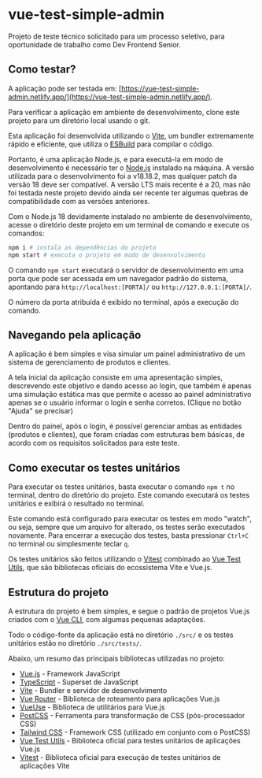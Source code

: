 # vue-test-simple-admin

Projeto de teste técnico solicitado para um processo seletivo, para oportunidade de trabalho como Dev Frontend Senior.

## Como testar?

A aplicação pode ser testada em: [https://vue-test-simple-admin.netlify.app/](https://vue-test-simple-admin.netlify.app/).

Para verificar a aplicação em ambiente de desenvolvimento, clone este projeto para um diretório local usando o git.

Esta aplicação foi desenvolvida utilizando o [Vite](https://vitejs.dev/), um bundler extremamente rápido e eficiente, que utiliza o [ESBuild](https://esbuild.github.io/) para compilar o código.

Portanto, é uma aplicação Node.js, e para executá-la em modo de desenvolvimento é necessário ter o [Node.js](https://nodejs.org/) instalado na máquina. A versão utilizada para o desenvolvimento foi a v18.18.2, mas qualquer patch da versão 18 deve ser compatível. A versão LTS mais recente é a 20, mas não foi testada neste projeto devido ainda ser recente ter algumas quebras de compatibilidade com as versões anteriores.

Com o Node.js 18 devidamente instalado no ambiente de desenvolvimento, acesse o diretório deste projeto em um terminal de comando e execute os comandos:

```sh
npm i # instala as dependências do projeto
npm start # executa o projeto em modo de desenvolvimento
```

O comando `npm start` executará o servidor de desenvolvimento em uma porta que pode ser acessada em um navegador padrão do sistema, apontando para `http://localhost:[PORTA]/` ou `http://127.0.0.1:[PORTA]/`.

O número da porta atribuída é exibido no terminal, após a execução do comando.

## Navegando pela aplicação

A aplicação é bem simples e visa simular um painel administrativo de um sistema de gerenciamento de produtos e clientes.

A tela inicial da aplicação consiste em uma apresentação simples, descrevendo este objetivo e dando acesso ao login, que também é apenas uma simulação estática mas que permite o acesso ao painel administrativo apenas se o usuário informar o login e senha corretos. (Clique no botão "Ajuda" se precisar)

Dentro do painel, após o login, é possível gerenciar ambas as entidades (produtos e clientes), que foram criadas com estruturas bem básicas, de acordo com os requisitos solicitados para este teste.

## Como executar os testes unitários

Para executar os testes unitários, basta executar o comando `npm t` no terminal, dentro do diretório do projeto. Este comando executará os testes unitários e exibirá o resultado no terminal.

Este comando está configurado para executar os testes em modo "watch", ou seja, sempre que um arquivo for alterado, os testes serão executados novamente. Para encerrar a execução dos testes, basta pressionar `Ctrl+C` no terminal ou simplesmente teclar `q`.

Os testes unitários são feitos utilizando o [Vitest](https://vitest.dev/) combinado ao [Vue Test Utils](https://test-utils.vuejs.org/), que são bibliotecas oficiais do ecossistema Vite e Vue.js.

## Estrutura do projeto

A estrutura do projeto é bem simples, e segue o padrão de projetos Vue.js criados com o [Vue CLI](https://cli.vuejs.org/), com algumas pequenas adaptações.

Todo o código-fonte da aplicação está no diretório `./src/` e os testes unitários estão no diretório `./src/tests/`.

Abaixo, um resumo das principais bibliotecas utilizadas no projeto:

- [Vue.js](https://vuejs.org/) - Framework JavaScript
- [TypeScript](https://www.typescriptlang.org/) - Superset de JavaScript
- [Vite](https://vitejs.dev/) - Bundler e servidor de desenvolvimento
- [Vue Router](https://router.vuejs.org/) - Biblioteca de roteamento para aplicações Vue.js
- [VueUse](https://vueuse.org/) - Biblioteca de utilitários para Vue.js
- [PostCSS](https://postcss.org/) - Ferramenta para transformação de CSS (pós-processador CSS)
- [Tailwind CSS](https://tailwindcss.com/) - Framework CSS (utilizado em conjunto com o PostCSS)
- [Vue Test Utils](https://test-utils.vuejs.org/) - Biblioteca oficial para testes unitários de aplicações Vue.js
- [Vitest](https://vitest.dev/) - Biblioteca oficial para execução de testes unitários de aplicações Vite
